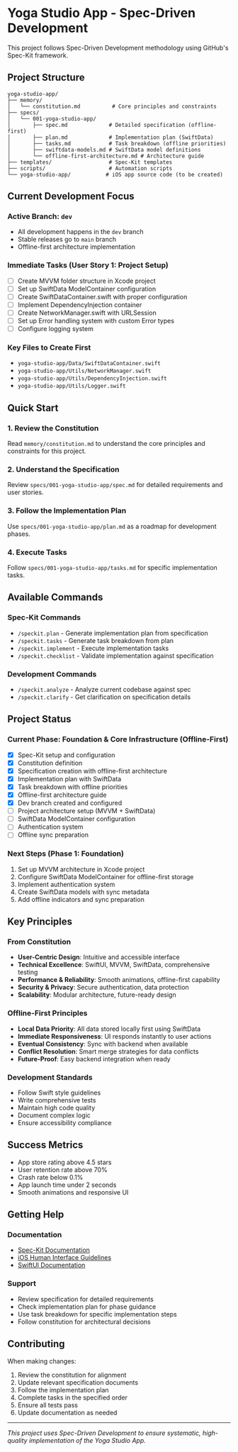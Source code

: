# Yoga Studio App - Spec-Driven Development

This project follows Spec-Driven Development methodology using GitHub's Spec-Kit framework.

## Project Structure

```
yoga-studio-app/
├── memory/
│   └── constitution.md          # Core principles and constraints
├── specs/
│   └── 001-yoga-studio-app/
│       ├── spec.md             # Detailed specification (offline-first)
│       ├── plan.md             # Implementation plan (SwiftData)
│       ├── tasks.md            # Task breakdown (offline priorities)
│       ├── swiftdata-models.md # SwiftData model definitions
│       └── offline-first-architecture.md # Architecture guide
├── templates/                  # Spec-Kit templates
├── scripts/                    # Automation scripts
└── yoga-studio-app/           # iOS app source code (to be created)
```

## Current Development Focus

### Active Branch: `dev`
- All development happens in the `dev` branch
- Stable releases go to `main` branch
- Offline-first architecture implementation

### Immediate Tasks (User Story 1: Project Setup)
- [ ] Create MVVM folder structure in Xcode project
- [ ] Set up SwiftData ModelContainer configuration
- [ ] Create SwiftDataContainer.swift with proper configuration
- [ ] Implement DependencyInjection container
- [ ] Create NetworkManager.swift with URLSession
- [ ] Set up Error handling system with custom Error types
- [ ] Configure logging system

### Key Files to Create First
- `yoga-studio-app/Data/SwiftDataContainer.swift`
- `yoga-studio-app/Utils/NetworkManager.swift`
- `yoga-studio-app/Utils/DependencyInjection.swift`
- `yoga-studio-app/Utils/Logger.swift`

## Quick Start

### 1. Review the Constitution
Read `memory/constitution.md` to understand the core principles and constraints for this project.

### 2. Understand the Specification
Review `specs/001-yoga-studio-app/spec.md` for detailed requirements and user stories.

### 3. Follow the Implementation Plan
Use `specs/001-yoga-studio-app/plan.md` as a roadmap for development phases.

### 4. Execute Tasks
Follow `specs/001-yoga-studio-app/tasks.md` for specific implementation tasks.

## Available Commands

### Spec-Kit Commands
- `/speckit.plan` - Generate implementation plan from specification
- `/speckit.tasks` - Generate task breakdown from plan
- `/speckit.implement` - Execute implementation tasks
- `/speckit.checklist` - Validate implementation against specification

### Development Commands
- `/speckit.analyze` - Analyze current codebase against spec
- `/speckit.clarify` - Get clarification on specification details

## Project Status

### Current Phase: Foundation & Core Infrastructure (Offline-First)
- [x] Spec-Kit setup and configuration
- [x] Constitution definition
- [x] Specification creation with offline-first architecture
- [x] Implementation plan with SwiftData
- [x] Task breakdown with offline priorities
- [x] Offline-first architecture guide
- [x] Dev branch created and configured
- [ ] Project architecture setup (MVVM + SwiftData)
- [ ] SwiftData ModelContainer configuration
- [ ] Authentication system
- [ ] Offline sync preparation

### Next Steps (Phase 1: Foundation)
1. Set up MVVM architecture in Xcode project
2. Configure SwiftData ModelContainer for offline-first storage
3. Implement authentication system
4. Create SwiftData models with sync metadata
5. Add offline indicators and sync preparation

## Key Principles

### From Constitution
- **User-Centric Design**: Intuitive and accessible interface
- **Technical Excellence**: SwiftUI, MVVM, SwiftData, comprehensive testing
- **Performance & Reliability**: Smooth animations, offline-first capability
- **Security & Privacy**: Secure authentication, data protection
- **Scalability**: Modular architecture, future-ready design

### Offline-First Principles
- **Local Data Priority**: All data stored locally first using SwiftData
- **Immediate Responsiveness**: UI responds instantly to user actions
- **Eventual Consistency**: Sync with backend when available
- **Conflict Resolution**: Smart merge strategies for data conflicts
- **Future-Proof**: Easy backend integration when ready

### Development Standards
- Follow Swift style guidelines
- Write comprehensive tests
- Maintain high code quality
- Document complex logic
- Ensure accessibility compliance

## Success Metrics
- App store rating above 4.5 stars
- User retention rate above 70%
- Crash rate below 0.1%
- App launch time under 2 seconds
- Smooth animations and responsive UI

## Getting Help

### Documentation
- [Spec-Kit Documentation](https://github.com/github/spec-kit)
- [iOS Human Interface Guidelines](https://developer.apple.com/design/human-interface-guidelines/)
- [SwiftUI Documentation](https://developer.apple.com/documentation/swiftui/)

### Support
- Review specification for detailed requirements
- Check implementation plan for phase guidance
- Use task breakdown for specific implementation steps
- Follow constitution for architectural decisions

## Contributing

When making changes:
1. Review the constitution for alignment
2. Update relevant specification documents
3. Follow the implementation plan
4. Complete tasks in the specified order
5. Ensure all tests pass
6. Update documentation as needed

---

*This project uses Spec-Driven Development to ensure systematic, high-quality implementation of the Yoga Studio App.*
